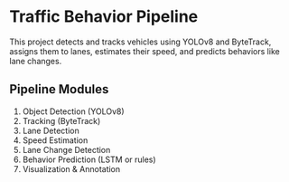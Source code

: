 # Traffic Behavior Pipeline

This project detects and tracks vehicles using YOLOv8 and ByteTrack, assigns them to lanes, estimates their speed, and predicts behaviors like lane changes.

## Pipeline Modules
1. Object Detection (YOLOv8)
2. Tracking (ByteTrack)
3. Lane Detection
4. Speed Estimation
5. Lane Change Detection
6. Behavior Prediction (LSTM or rules)
7. Visualization & Annotation
